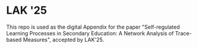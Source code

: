 # LAK '25 

This repo is used as the digital Appendix for the paper "Self-regulated Learning Processes in Secondary Education: A Network Analysis of Trace-based Measures", accepted by LAK'25.
